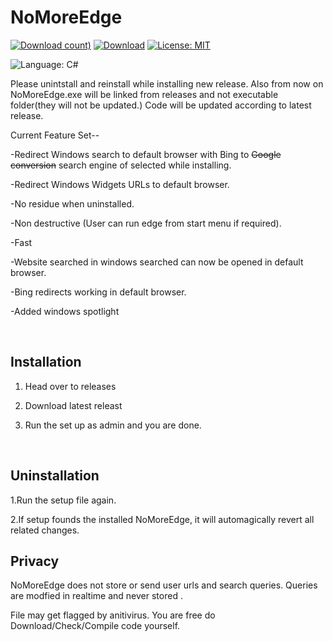 # NoMoreEdge
[![Download count)](https://img.shields.io/github/downloads/HarshalKudale/NoMoreEdge/1.0.1.0/total?label=Downloads)](https://github.com/HarshalKudale/NoMoreEdge/releases/latest/)
[![Download](https://img.shields.io/github/v/release/HarshalKudale/NoMoreEdge)](https://github.com/rcmaehl/MSEdgeRedirect/releases/latest/)
[![License: MIT](https://img.shields.io/badge/License-MIT-blue.svg)](https://opensource.org/licenses/MIT)

![Language: C#](https://img.shields.io/badge/C%23-239120?style=for-the-badge&logo=c-sharp&logoColor=white)

Please unintstall and reinstall while installing new release. 
Also from now on NoMoreEdge.exe will be linked from releases and not executable folder(they will not be updated.)
Code will be updated according to latest release.

Current Feature Set--

-Redirect Windows search to default browser with Bing to ~~Google conversion~~ search engine of selected while installing.

-Redirect Windows Widgets URLs to default browser.

-No residue when uninstalled.

-Non destructive (User can run edge from start menu if required).

-Fast

-Website searched in windows searched can now be opened in default browser.

-Bing redirects working in default browser.

-Added windows spotlight

<br>

## Installation

1. Head over to releases

2. Download latest releast

3. Run the set up as admin and you are done.


<br>

## Uninstallation
1.Run the setup file again.

2.If setup founds the installed NoMoreEdge, it will automagically revert all related changes.

## Privacy

NoMoreEdge does not store or send user urls and search queries. Queries are modfied in realtime and never stored .

File may get flagged by anitivirus. You are free do Download/Check/Compile code yourself.

